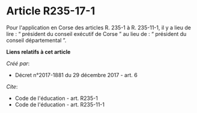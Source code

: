 # Article R235-17-1

Pour l'application en Corse des articles R. 235-1 à R. 235-11-1, il y a lieu de lire : “ président du conseil exécutif de
Corse ” au lieu de : “ président du conseil départemental ”.

**Liens relatifs à cet article**

_Créé par_:

  - Décret n°2017-1881 du 29 décembre 2017 - art. 6

_Cite_:

  - Code de l'éducation - art. R235-1
  - Code de l'éducation - art. R235-11-1
